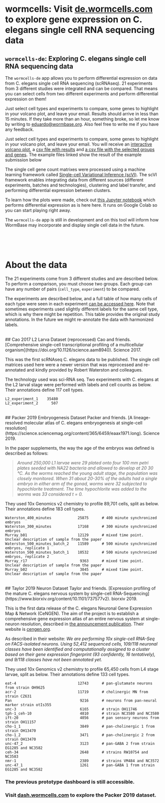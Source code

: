 # wormcells: Visit [de.wormcells.com](https://de.wormcells.com) to explore gene expression on C. elegans single cell RNA sequencing data


## `wormcells-de`: Exploring C. elegans single cell RNA sequencing data  

The `wormcells-de` app allows you to perform differential expression on data from C. elegans single cell RNA sequencing (scRNAseq). 21 experiments from 3 different studies were integrated and can be compared. That means you can select cells from two different experiments and perform differential expression on them!

Just select cell types and experiments to compare, some genes to highlight in your volcano plot, and leave your email. Results should arrive in less than 15 minutes. If they take more than an hour, something broke, so let me know by writing to eduardo@wormbase.org. Also feel free to write me if you have any feedback.

Just select cell types and experiments to compare, some genes to highlight in your volcano plot, and leave
    your email. You will receive an [interactive volcano plot](https://scvi-differential-expression.s3.us-east-2.amazonaws.com/plots/eduardo%40wormbase.org%4020200227-233946-results.html), a
    [csv file with results](https://scvi-differential-expression.s3.us-east-2.amazonaws.com/csv/eduardo%40wormbase.org%4020200227-233946-results.csv) and [a csv file with the selected groups and genes](https://scvi-differential-expression.s3.us-east-2.amazonaws.com/submissions/eduardo%40wormbase.org%2520200227-233946.csv").
        The example files linked show the result of the example submission below

The single cell gene count matrixes were processed using a machine learning framework called [Single-cell Variational Inference (scVI)](https://github.com/YosefLab/scVI). The scVI framework enables integrating data from different sources (different experiments, batches and technologies), clustering and label transfer, and performing differential expression between clusters.

To learn how the plots were made, check out [this Jupyter notebook](https://colab.research.google.com/drive/1hF7KSujhhHcyxzWkzAHy9lazXLexainr) which performs differential expression as is here here. It runs on Google Colab so you can start playing right away.

The `wormcells-de` app is still in development and on this tool will inform how WormBase may incorporate and display single cell data in the future. 


<br>
<br>
<br>

# About the data

The 21 experiments come from 3 different studies and are described below. To perform a comparison, you must choose two groups. Each group can have any number of pairs (`cell_type`, `experiment`) to be compared.

The experiments are described below, and a full table of how many cells of each type were seen in each experiment [can be accessed here](https://docs.google.com/spreadsheets/d/1xm0D-gqN8uMkmTYBjl-VJftCbB6NOkoX1C2RLreGsfY/edit?usp=sharing). Note that sometimes experiments used slightly different labels for the same cell type, which is why there might be repetition. This table provides the original study annotations. In the future we might re-annotate the data with harmonized labels. 

<br>
## Cao 2017 L2 Larva Dataset (reprocessed)	
Cao and friends. [Comprehensive single-cell transcriptional profiling of a multicellular organism](https://doi.org/10.1126/science.aam8940). Science 2017.

This was the first scRNAseq C. elegans data to be published. The single cell matrices used here were a newer version that was reprocessed and re-annotated and kindly provided by Robert Waterston and colleagues.

The technology used was sci-RNA seq. Two experiments with C. elegans at the L2 larval stage were performed with labels and cell counts as below. Their annotations define 117 cell types.


    L2_experiment_1    35480
    L2_experiment_2      507

<br>
## Packer 2019 Embryogenesis Dataset				
Packer and friends. [A lineage-resolved molecular atlas of C. elegans embryogenesis at single-cell resolution](https://science.sciencemag.org/content/365/6459/eaax1971.long). Science 2019.

In the paper supplements, the way the age of the embryos was defined is described as follows:
>_Around 250,000 L1 larvae were 29 plated onto four 100 mm petri plates seeded with NA22 bacteria and allowed to develop at 20 30 °C. As the worms reached the young adult stage, the population was closely monitored. When 31 about 20-30% of the adults had a single embryo in either arm of the gonad, worms were 32 subjected to hypochlorite treatment. The time hypochlorite was added to the worms was 33 considered t = 0._ 

They used 10x Genomics v2 chemistry to profile 89,701 cells, split as below. Their annotations define 183 cell types. 


    Waterston_400_minutes            25875		# 400 minute synchronized embryos
    Waterston_300_minutes            17168		# 300 minute synchronized embryos
    Murray_b01                       12129		# mixed time point. Unclear description of sample from the paper
    Waterston_500_minutes_batch_2    11589		# 500 minute synchronized embryos, replicate 1
    Waterston_500_minutes_batch_1    10532		# 500 minute synchronized embryos, replicate 2
    Murray_r17                        9363		# mixed time point. Unclear description of sample from the paper
    Murray_b02                        3045		# mixed time point. Unclear description of sample from the paper

<br>
## Taylor 2019 Neuron Dataset	
Taylor and friends. [Expression profiling of the mature C. elegans nervous system by single-cell RNA-Sequencing](https://www.biorxiv.org/content/10.1101/737577v2). biorxiv 2019.

This is the first data release of the C. elegans Neuronal Gene Expression Map & Network (CeNGEN). The aim of the project is to establish a comprehensive gene expression atlas of an entire nervous system at single-neuron resolution, described in [the announcement publication](https://doi.org/10.1016/j.neuron.2018.07.042). Their website is [cengen.org](https://cengen.org).

As described in their website: _We are performing 10x single-cell RNA-Seq on FACS-isolated neurons. Using 52,412 sequenced cells, 109/118 neuronal classes have been identified and computationally assigned to a cluster based on their gene expression fingerprint (93 confidently, 16 tentatively), and 9/118 classes have not been annotated yet._ 

They used 10x Genomics v2 chemistry to profile 65,450 cells from L4 stage larvae, split as below. Their annotations define 133 cell types. 

    eat-4                            12743		# pan-glutamate neurons from strain OH9625
    acr-2                            11719		# cholinergic MN from strain CZ631
    Pan                               9216		# neurons from pan-neural marker strain otIs355
    unc-3                             6165		# strain OH11746
    tph-1_ceh-10                      4810		# strain NC3580 and NC3580
    ift-20                            4056		# pan sensory neurons from strain OH11157
    cho-1_1                           3849		# pan-cholinergic 1 from strain OH13470
    cho-1_2                           3471		# pan-cholinergic 2 from strain OH13470
    unc-47_2                          3123		# pan-GABA 2 from strain EG1285 and NC3582
    ceh-34                            2648		# strains RW10754 and NC3583
    nmr-1                             2389		# strains VM484 and NC3572
    unc-47_1                          1261		# pan-GABA 1 from strain EG1285 and NC3582


### The previous prototype dashboard is still accessible.
### Visit [dash.wormcells.com](http://dash.wormcells.com) to explore the Packer 2019 dataset.
